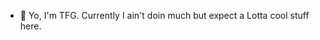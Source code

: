 - 👋 Yo, I'm TFG. Currently I ain't doin much but expect a Lotta cool stuff here.

<!---
TheFailedGeek/TheFailedGeek is a ✨ special ✨ repository because its `README.md` (this file) appears on your GitHub profile.
You can click the Preview link to take a look at your changes.
--->
